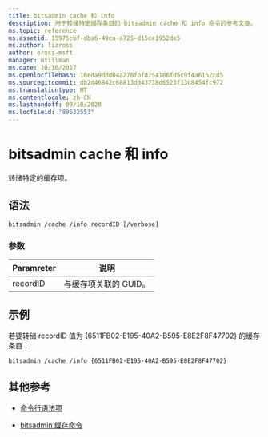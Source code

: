 ```yaml
---
title: bitsadmin cache 和 info
description: 用于转储特定缓存条目的 bitsadmin cache 和 info 命令的参考文章。
ms.topic: reference
ms.assetid: 15975cbf-dba6-49ca-a725-d15ce1952de5
ms.author: lizross
author: eross-msft
manager: mtillman
ms.date: 10/16/2017
ms.openlocfilehash: 16eda9ddd04a270fbfd754186fd5c9f4a6152cd5
ms.sourcegitcommit: db2d46842c68813d043738d6523f13d8454fc972
ms.translationtype: MT
ms.contentlocale: zh-CN
ms.lasthandoff: 09/10/2020
ms.locfileid: "89632553"
---
```

# <a name="bitsadmin-cache-and-info"></a>bitsadmin cache 和 info

转储特定的缓存项。

## <a name="syntax"></a>语法

```
bitsadmin /cache /info recordID [/verbose]
```

### <a name="parameters"></a>参数

| Paramreter | 说明 |
| -------------- | -------------- |
| recordID | 与缓存项关联的 GUID。 |

## <a name="examples"></a>示例

若要转储 recordID 值为 {6511FB02-E195-40A2-B595-E8E2F8F47702} 的缓存条目：

```
bitsadmin /cache /info {6511FB02-E195-40A2-B595-E8E2F8F47702}
```

## <a name="additional-references"></a>其他参考

- [命令行语法项](command-line-syntax-key.md)

- [bitsadmin 缓存命令](bitsadmin-cache.md)
